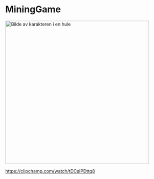# MiningGame
<img width="449" alt="Bilde av karakteren i en hule" src="https://github.com/Gunmy/MiningGame/assets/99408493/d4579981-8948-4926-a0c0-edb0e5800c15">

https://clipchamp.com/watch/tDCsIPDttq8
